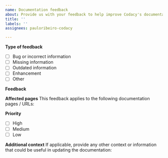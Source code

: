 ```yaml
---
name: Documentation feedback
about: Provide us with your feedback to help improve Codacy's documentation
title: ''
labels: ''
assignees: pauloribeiro-codacy

---
```


**Type of feedback**
-   [ ] Bug or incorrect information
-   [ ] Missing information
-   [ ] Outdated information
-   [ ] Enhancement
-   [ ] Other

**Feedback**

**Affected pages**
This feedback applies to the following documentation pages / URLs:

**Priority**
-   [ ] High
-   [ ] Medium
-   [ ] Low

**Additional context**
If applicable, provide any other context or information that could be useful in updating the documentation:
